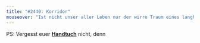 ```yaml
---
title: "#2440: Korridor"
mouseover: "Ist nicht unser aller Leben nur der wirre Traum eines langhaarigen Kraklers...?"
---
```


PS: 
Vergesst euer <a href="http://towelday.org/"><strong>Handtuch</strong></a> nicht, denn
